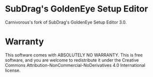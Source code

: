 # SubDrag's GoldenEye Setup Editor
Carnivorous's fork of SubDrag's GoldenEye Setup Editor 3.0.

# Warranty
This software comes with ABSOLUTELY NO WARRANTY.
This is free software, and you are welcome to redistribute it under the Creative Commons Attribution-NonCommercial-NoDerivatives 4.0 International license.
